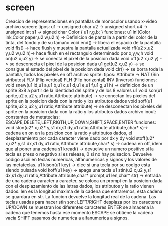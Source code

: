 # screen
Creacion de representaciones en pantallas de monocolor usando x-video
archivo screen:
  tipos:
    u1 -> unsigned char
    u2 -> unsigned short
    u4 -> unsigned int
    s1 -> signed char
    Color {
      u1 r,g,b;
    }
  funciones: 
    u1 ini(Color ink,Color paper,u2 w,u2 h) -> Definicion de pantalla a partir del color de la tinta, del fondo y de su tamaño
    void end() -> libera el espacio de la pantalla
    void fls() -> hace flush y muestra la pantalla actualizada
    void rfl(u2 x,u2 y,u2 w,u2 h)-> hace flush en el rectangulo determinado por x,y,w,h
    void on(u2 x,u2 y) -> se conecta el pixel de la posicion dada
    void off(u2 x,u2 y) -> se desconecta el pixel de la posicion dada
    u1 get(u2 x,u2 y) -> se consigue el estado del pixel de la posicion dada
    void clr() -> se borra toda la pantalla, todos los pixeles en off
archivo sprite:
  tipos:
    Attribute -> NAT (Sin atributos) FLV (Flip vertical) FLH (Flip horizontal) INV (Inverso)
  funciones:
    void snew(u1 id,u1 a,u1 b,u1 c,u1 d,u1 e,u1 f,u1 g,u1 h) -> definicion de un sprite 8x8 a partir de la identidad del sprite y de los 8 valores u1
    void son(u1 sprite,u2 x,u2 y,u1 ratio,Attribute attribute) -> se conectan los pixeles del sprite en la posicion dada con la ratio y los atributos dados
    void soff(u1 sprite,u2 x,u2 y,u1 ratio,Attribute attribute) -> se desconectan los pixeles del sprite en la posicion dada con la ratio y los atributos dados
archivo inout:
  constantes de metateclas:
    ESCAPE,DELETE,LEFT,RIGTH,UP,DOWN,SHIFT,SPACE,ENTER
  funciones:
    void ston(u2* x,u2* y,s1 dx,s1 dy,u1 ratio,Attribute attribute,char* s)-> cadena en on en la posicion con la ratio y attributos dados, el desplazamiento por cada caracter viene dado por dx y dy
    void stoff(u2* x,u2* y,s1 dx,s1 dy,u1 ratio,Attribute attribute,char* s) -> cadena en off, idem que al poner una cadena
    s1 kread() -> devuelve un numero positivo si la tecla es press o negativo si es release, 0 si no hay pulsacion. Devuelve codigo ascii en teclas numericas, alfanumericas y signos y los valores de las metateclas.
    u1 kison(u1 key) -> dice si una tecla por su codigo esta siendo pulsada
    void koff(u1 key) -> apaga una tecla
    u1 stin(u2 x,u2 y,s1 dx,s1 dy,u1 ratio,Attribute attribute,char* prompt,u1 len,char* str) -> entrada de una cadena caracter a caracter, se coloca un prompt en la posicion dada con el desplazamiento de las letras dados, los atributos y la ratio vienen dados. len es la longitud maxima de la cadena que entraremos, esta cadena se guardara en str. La funcion devuelve la longitud real de la cadena. 
Las teclas usadas para hacer stin son:
  LEFT/RIGHT desplaza por los caracteres
  UP/DOWN se muestran los diferentes caracteres
  ENTER se almacena la cadena que tenemos hasta ese momento
  ESCAPE se obtiene la cadena vacia
  SHIFT pasamos de numerica a alfanumerica a signos.
    
    
